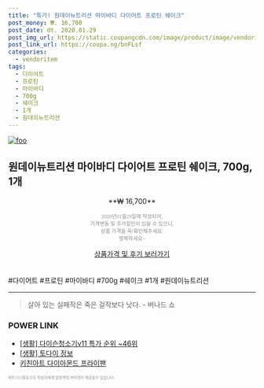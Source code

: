 ```yaml
--- 
title: "특가! 원데이뉴트리션 마이바디 다이어트 프로틴 쉐이크" 
post_money: ₩. 16,700 
post_date: dt. 2020.01.29 
post_img_url: https://static.coupangcdn.com/image/product/image/vendoritem/2019/02/01/3006548725/6a7aa355-9eae-45e2-b13b-1084840fb0c5.jpg 
post_link_url: https://coupa.ng/bnFLsf 
categories: 
  - vendoritem 
tags: 
  - 다이어트 
  - 프로틴 
  - 마이바디 
  - 700g 
  - 쉐이크 
  - 1개 
  - 원데이뉴트리션 
--- 
```

[![foo](https://static.coupangcdn.com/image/product/image/vendoritem/2019/02/01/3006548725/6a7aa355-9eae-45e2-b13b-1084840fb0c5.jpg)](https://coupa.ng/bnFLsf) 

## 원데이뉴트리션 마이바디 다이어트 프로틴 쉐이크, 700g, 1개 
<p style="text-align: center;">**₩ 16,700**</p> 
<p style="text-align: center;"><span style="color: #898c8f; font-family: Georgia,Times,serif; font-size: 0.75em;">2020년01월29일에 작성되어, <br>가격변동 및 추가할인이 있을 수 있으니,<br> 상품 가격을 꼭!확인해주세요.<br>행복하세요~</span> 
</p>	 
<div markdown="0" style="text-align: center;"><a href="https://coupa.ng/bnFLsf" class="btn btn--success">상품가격 및 후기 보러가기</a></div> 
<br><br> 
  #다이어트 #프로틴 #마이바디 #700g #쉐이크 #1개 #원데이뉴트리션 
<hr> 

> 살아 있는 실패작은 죽은 걸작보다 낫다. - 버나드 쇼 


### POWER LINK

* <a href="https://blog.naver.com/sakai111/221784500614" target="_blank"> [생활] 다이슨청소기v11 특가 순위 ~46위</a>
* <a href="https://blog.naver.com/sakai111/221756813171" target="_blank"> [생활] 토다이 정보 </a>
* <a href="https://blog.naver.com/santokki14/221785861969" target="_blank">키친아트 다이아몬드 프라이팬</a>

<span style="color: #898c8f; font-family: Georgia,Times,serif; font-size: 0.55em;">파트너스활동으로 작성자에게 일정액의 커미션이 제공될수 있습니다.</span> 
